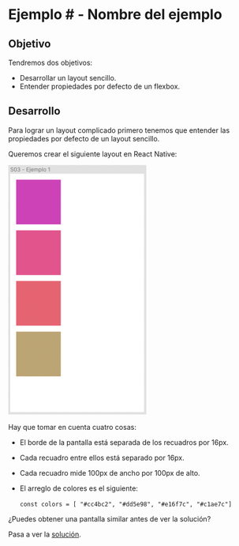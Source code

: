 # Ejemplo # - Nombre del ejemplo

## Objetivo

Tendremos dos objetivos:
- Desarrollar un layout sencillo.
- Entender propiedades por defecto de un flexbox.

## Desarrollo

Para lograr un layout complicado primero tenemos que entender las propiedades por defecto de un layout sencillo.

Queremos crear el siguiente layout en React Native:

![Ejemplo 01]("./../assets/Ejemplo-01.png)

Hay que tomar en cuenta cuatro cosas:

- El borde de la pantalla está separada de los recuadros por 16px.
- Cada recuadro entre ellos está separado por 16px.
- Cada recuadro mide 100px de ancho por 100px de alto.
- El arreglo de colores es el siguiente:

    `const colors = [ "#cc4bc2", "#dd5e98", "#e16f7c", "#c1ae7c"]`

¿Puedes obtener una pantalla similar antes de ver la solución?

Pasa a ver la [solución](./solucion.tsx).
